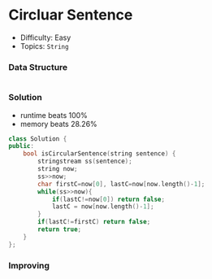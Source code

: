 # Circluar Sentence
- Difficulty: Easy
- Topics: `String`

### Data Structure
``` cpp
```

### Solution
- runtime beats 100%
- memory beats 28.26%
``` cpp
class Solution {
public:
    bool isCircularSentence(string sentence) {
        stringstream ss(sentence);
        string now;
        ss>>now;
        char firstC=now[0], lastC=now[now.length()-1];
        while(ss>>now){
            if(lastC!=now[0]) return false;
            lastC = now[now.length()-1];
        }
        if(lastC!=firstC) return false;
        return true;
    }
};
```

### Improving
``` cpp
```